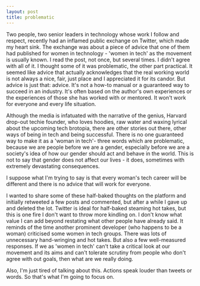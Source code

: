```yaml
---
layout: post
title: problematic
---
```


Two people, two senior leaders in technology whose work I follow and respect, recently had an inflamed public exchange on Twitter, which made my heart sink. The exchange was about a piece of advice that one of them had published for women in technology - 'women in tech' as the movement is usually known. I read the post, not once, but several times. I didn't agree with all of it. I thought some of it was problematic, the other part practical. It seemed like advice that actually acknowledges that the real working world is not always a nice, fair, just place and I appreciated it for its candor. But advice is just that: advice. It's not a how-to manual or a guaranteed way to succeed in an industry. It's often based on the author's own experiences or the experiences of those she has worked with or mentored. It won't work for everyone and every life situation. 

Although the media is infatuated with the narrative of the genius, Harvard drop-out techie founder, who loves hoodies, raw water and waxing lyrical about the upcoming tech brotopia, there are other stories out there, other ways of being in tech and being successful. There is no one guaranteed way to make it as a 'woman in tech'- three words which are problematic, because we are people before we are a gender, especially before we are a society's idea of how our gender should act and behave in the world. This is not to say that gender does not affect our lives - it does, sometimes with extremely devastating consequences.

I suppose what I'm trying to say is that every woman's tech career will be different and there is no advice that will work for everyone. 

I wanted to share some of these half-baked thoughts on the platform and initially retweeted a few posts and commented, but after a while I gave up and deleted the lot. Twitter is ideal for half-baked steaming hot takes, but this is one fire I don't want to throw more kindling on. 
I don't know what value I can add beyond restating what other people have already said. 
It reminds of the time another prominent developer (who happens to be a woman) criticised some women in tech groups. There was lots of unnecessary hand-wringing and hot takes. But also a few well-measured responses. If we as 'women in tech' can't take a critical look at our movement and its aims and can't tolerate scrutiny from people who don't agree with out goals, then what are we really doing. 

Also, I'm just tired of talking about this. Actions speak louder than tweets or words.
So that's what I'm going to focus on. 


